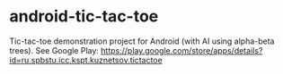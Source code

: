 # android-tic-tac-toe
Tic-tac-toe demonstration project for Android (with AI using alpha-beta trees).
See Google Play: https://play.google.com/store/apps/details?id=ru.spbstu.icc.kspt.kuznetsov.tictactoe
